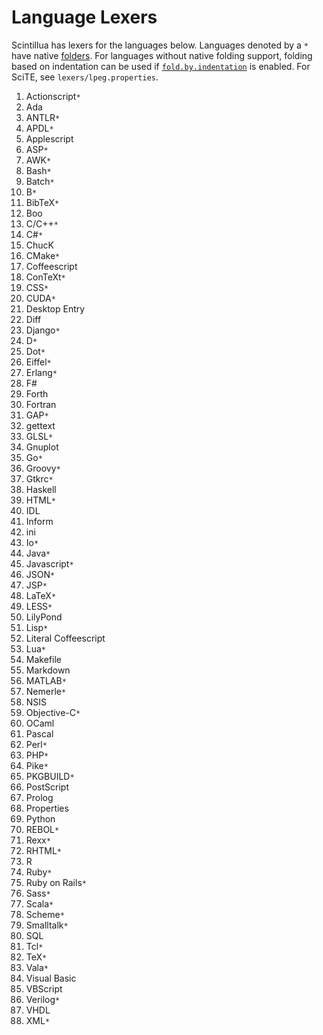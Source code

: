 # Language Lexers

Scintillua has lexers for the languages below. Languages denoted by a `*` have
native [folders][]. For languages without native folding support, folding based
on indentation can be used if [`fold.by.indentation`][] is enabled. For SciTE,
see `lexers/lpeg.properties`.

1. Actionscript`*`
1. Ada
1. ANTLR`*`
1. APDL`*`
1. Applescript
1. ASP`*`
1. AWK`*`
1. Bash`*`
1. Batch`*`
1. B`*`
1. BibTeX`*`
1. Boo
1. C/C++`*`
1. C#`*`
1. ChucK
1. CMake`*`
1. Coffeescript
1. ConTeXt`*`
1. CSS`*`
1. CUDA`*`
1. Desktop Entry
1. Diff
1. Django`*`
1. D`*`
1. Dot`*`
1. Eiffel`*`
1. Erlang`*`
1. F#
1. Forth
1. Fortran
1. GAP`*`
1. gettext
1. GLSL`*`
1. Gnuplot
1. Go`*`
1. Groovy`*`
1. Gtkrc`*`
1. Haskell
1. HTML`*`
1. IDL
1. Inform
1. ini
1. Io`*`
1. Java`*`
1. Javascript`*`
1. JSON`*`
1. JSP`*`
1. LaTeX`*`
1. LESS`*`
1. LilyPond
1. Lisp`*`
1. Literal Coffeescript
1. Lua`*`
1. Makefile
1. Markdown
1. MATLAB`*`
1. Nemerle`*`
1. NSIS
1. Objective-C`*`
1. OCaml
1. Pascal
1. Perl`*`
1. PHP`*`
1. Pike`*`
1. PKGBUILD`*`
1. PostScript
1. Prolog
1. Properties
1. Python
1. REBOL`*`
1. Rexx`*`
1. RHTML`*`
1. R
1. Ruby`*`
1. Ruby on Rails`*`
1. Sass`*`
1. Scala`*`
1. Scheme`*`
1. Smalltalk`*`
1. SQL
1. Tcl`*`
1. TeX`*`
1. Vala`*`
1. Visual Basic
1. VBScript
1. Verilog`*`
1. VHDL
1. XML`*`

[folders]: api/lexer.html#Code.Folding
[`fold.by.indentation`]: 01_Installation.html#Using.Scintillua.with.Other.Apps
